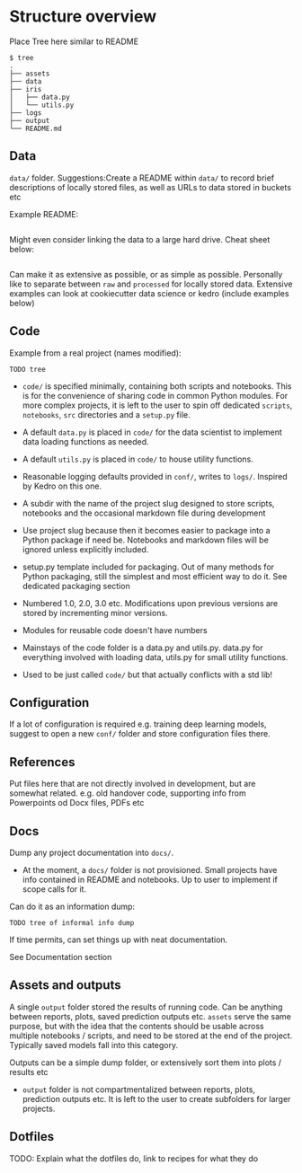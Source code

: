 # Structure overview

Place Tree here similar to README

```
$ tree
.
├── assets
├── data
├── iris
│   ├── data.py
│   └── utils.py
├── logs
├── output
└── README.md

```

## Data

`data/` folder. Suggestions:Create a README within `data/` to record brief descriptions of locally stored files, as well as URLs to data stored in buckets etc

Example README:

```

```

Might even consider linking the data to a large hard drive. Cheat sheet below:

```

```

Can make it as extensive as possible, or as simple as possible. Personally like to separate between `raw` and `processed` for locally stored data. Extensive examples can look at cookiecutter data science or kedro (include examples below)

## Code

Example from a real project (names modified):

```
TODO tree
```

+ `code/` is specified minimally, containing both scripts and notebooks. This is for the convenience of sharing code in common Python modules. For more complex projects, it is left to the user to spin off dedicated `scripts`, `notebooks`, `src` directories and a `setup.py` file.
+ A default `data.py` is placed in `code/` for the data scientist to implement data loading functions as needed.
+ A default `utils.py` is placed in `code/` to house utility functions. 
+ Reasonable logging defaults provided in `conf/`, writes to `logs/`. Inspired by Kedro on this one.

+ A subdir with the name of the project slug designed to store scripts, notebooks and the occasional markdown file during development
+ Use project slug because then it becomes easier to package into a Python package if need be. Notebooks and markdown files will be ignored unless explicitly included. 
+ setup.py template included for packaging. Out of many methods for Python packaging, still the simplest and most efficient way to do it. See dedicated packaging section
+ Numbered 1.0, 2.0, 3.0 etc. Modifications upon previous versions are stored by incrementing minor versions.
+ Modules for reusable code doesn't have numbers
+ Mainstays of the code folder is a data.py and utils.py. data.py for everything involved with loading data, utils.py for small utility functions.
+ Used to be just called `code/` but that actually conflicts with a std lib! 


## Configuration

If a lot of configuration is required e.g. training deep learning models, suggest to open a new `conf/` folder and store configuration files there.


## References

Put files here that are not directly involved in development, but are somewhat related. e.g. old handover code, supporting info from Powerpoints od Docx files, PDFs etc

## Docs

Dump any project documentation into `docs/`. 
+ At the moment, a `docs/` folder is not provisioned. Small projects have info contained in README and notebooks. Up to user to implement if scope calls for it.

Can do it as an information dump:

```
TODO tree of informal info dump
```

If time permits, can set things up with neat documentation. 

See Documentation section

## Assets and outputs

A single `output` folder stored the results of running code. Can be anything between reports, plots, saved prediction outputs etc.
`assets` serve the same purpose, but with the idea that the contents should be usable across multiple notebooks / scripts, and need to be stored at the end of the project. Typically saved models fall into this category.

Outputs can be a simple dump folder, or extensively sort them into plots / results etc
+ `output` folder is not compartmentalized between reports, plots, prediction outputs etc. It is left to the user to create subfolders for larger projects. 

## Dotfiles

TODO: Explain what the dotfiles do, link to recipes for what they do
